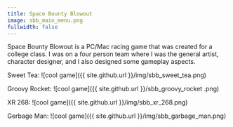```yaml
---
title: Space Bounty Blowout
image: sbb_main_menu.png
fullwidth: false
---
```


Space Bounty Blowout is a PC/Mac racing game that was created for a college class. I was on a four person team where I was the general artist, character designer, and I also designed some gameplay aspects.

Sweet Tea: ![cool game]({{ site.github.url }}/img/sbb_sweet_tea.png)

Groovy Rocket: ![cool game]({{ site.github.url }}/sbb_groovy_rocket .png)

XR 268: ![cool game]({{ site.github.url }}/img/sbb_xr_268.png)

Gerbage Man: ![cool game]({{ site.github.url }}/img/sbb_garbage_man.png)

